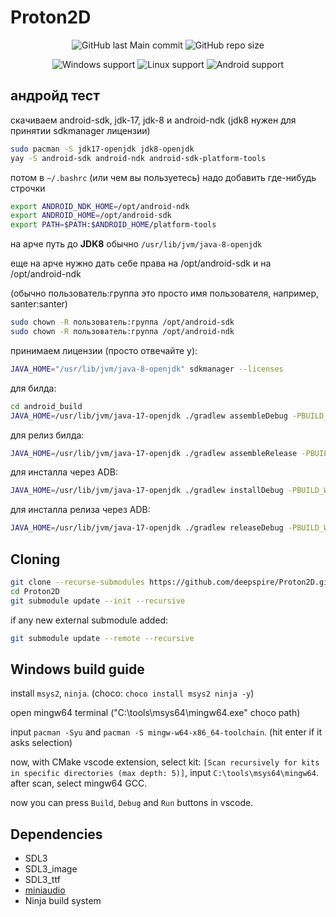 # Proton2D

<p align="center">
<img alt="GitHub last Main commit" src="https://img.shields.io/github/last-commit/deepspire/Proton2D/main">
<img alt="GitHub repo size" src="https://img.shields.io/github/repo-size/deepspire/Proton2D">
</p>

<p align="center">
<img alt="Windows support" src="https://img.shields.io/badge/Windows-works-green">
<img alt="Linux support" src="https://img.shields.io/badge/Linux-works-green">
<img alt="Android support" src="https://img.shields.io/badge/Android-works-green">
</p>

## андройд тест
скачиваем android-sdk, jdk-17, jdk-8 и android-ndk (jdk8 нужен для принятии sdkmanager лицензии)
```bash
sudo pacman -S jdk17-openjdk jdk8-openjdk
yay -S android-sdk android-ndk android-sdk-platform-tools
```

потом в `~/.bashrc` (или чем вы пользуетесь) надо добавить где-нибудь строчки
```bash
export ANDROID_NDK_HOME=/opt/android-ndk
export ANDROID_HOME=/opt/android-sdk
export PATH=$PATH:$ANDROID_HOME/platform-tools
```

на арче путь до **JDK8** обычно `/usr/lib/jvm/java-8-openjdk`

еще на арче нужно дать себе права на /opt/android-sdk и на /opt/android-ndk

(обычно пользователь:группа это просто имя пользователя, например, santer:santer)
```bash
sudo chown -R пользователь:группа /opt/android-sdk
sudo chown -R пользователь:группа /opt/android-ndk
```

принимаем лицензии (просто отвечайте y):
```bash
JAVA_HOME="/usr/lib/jvm/java-8-openjdk" sdkmanager --licenses
```

для билда:
```bash
cd android_build
JAVA_HOME=/usr/lib/jvm/java-17-openjdk ./gradlew assembleDebug -PBUILD_WITH_CMAKE
```

для релиз билда:
```bash
JAVA_HOME=/usr/lib/jvm/java-17-openjdk ./gradlew assembleRelease -PBUILD_WITH_CMAKE
```

для инсталла через ADB:
```bash
JAVA_HOME=/usr/lib/jvm/java-17-openjdk ./gradlew installDebug -PBUILD_WITH_CMAKE
```

для инсталла релиза через ADB:
```bash
JAVA_HOME=/usr/lib/jvm/java-17-openjdk ./gradlew releaseDebug -PBUILD_WITH_CMAKE
```

## Cloning
```bash
git clone --recurse-submodules https://github.com/deepspire/Proton2D.git
cd Proton2D
git submodule update --init --recursive
```

if any new external submodule added:
```bash
git submodule update --remote --recursive
```

## Windows build guide
install `msys2`, `ninja`. (choco: `choco install msys2 ninja -y`)

open mingw64 terminal ("C:\tools\msys64\mingw64.exe" choco path)

input `pacman -Syu` and `pacman -S mingw-w64-x86_64-toolchain`. (hit enter if it asks selection)

now, with CMake vscode extension, select kit: `[Scan recursively for kits in specific directories (max depth: 5)]`, input `C:\tools\msys64\mingw64`. after scan, select mingw64 GCC.

now you can press `Build`, `Debug` and `Run` buttons in vscode.

## Dependencies
- SDL3
- SDL3_image
- SDL3_ttf
- [miniaudio](https://github.com/mackron/miniaudio)
- Ninja build system
